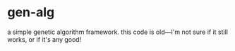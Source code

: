 # gen-alg
a simple genetic algorithm framework. this code is old—I'm not sure if it still works, or if it's any good!
